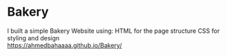 # Bakery
I built a simple Bakery Website using:  HTML for the page structure  CSS for styling and design  
https://ahmedbahaaaa.github.io/Bakery/
